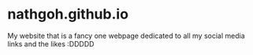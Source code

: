 # nathgoh.github.io
My website that is a fancy one webpage dedicated to all my social media links and the likes :DDDDD

